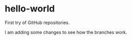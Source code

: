 # hello-world
First try of GitHub repositories.

I am adding some changes to see how the branches work.
